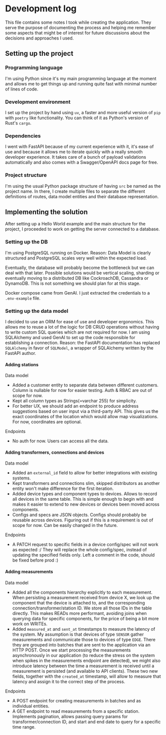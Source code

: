 # Development log

This file contains some notes I took while creating the application. They serve
the purpose of documenting the process and helping me remember some
aspects that might be of interest for future discussions about the decisions and
approaches I used.

## Setting up the project

### Programming language

I'm using Python since it's my main programming language at the moment and
allows me to get things up and running quite fast with minimal number of lines
of code.

### Development environment

I set up the project by hand using `uv`, a faster and more useful version of
`pip` with `poetry` like functionality. You can think of it as Python's version
of Rust's `cargo`.

### Dependencies

I went with FastAPI because of my current experience with it, it's ease of use
and because it allows me to iterate quickly with a really smooth developer
experience. It takes care of a bunch of payload validations automatically
and also comes with a Swagger/OpenAPI docs page for free.

### Project structure

I'm using the usual Python package structure of having `src` be named as the
project name. In there, I create multiple files to separate the different
definitions of routes, data model entities and their database representation.

## Implementing the solution

After setting up a Hello World example and the main structure for the project,
I proceeded to work on getting the server connected to a database.

### Setting up the DB

I'm using PostgreSQL running on Docker. Reason: Data Model is clearly
structured and PostgreSQL scales very well within the expected load.

Eventually, the database will probably become the bottleneck but we can deal
with that later. Possible solutions would be vertical scaling, sharding or
eventually moving to a distributed DB like CockroachDB, Cassandra or DynamoDB.
This is not something we should plan for at this stage.

Docker compose came from GenAI. I just extracted the credentials to a
`.env-example` file.

### Setting up the data model

I decided to use an ORM for ease of use and developer ergonomics. This allows
me to reuse a lot of the logic for DB CRUD operations without having to write
custom SQL queries which are not required for now. I am using SQLAlchemy and
used GenAI to set up the code responsible for establishing a connection.
Reason: the FastAPI documentation has replaced `SQLAlchemy` in favor of
`SQLModel`, a wrapper of SQLAlchemy written by the FastAPI author.

#### Adding stations

Data model

- Added a customer entity to separate data between different customers.
Column is nullable for now for easier testing. Auth & RBAC are out of scope for
now.
- Kept all column types as Strings(=varchar 255) for simplicity.
- For better UX, we should add an endpoint to produce address suggestions based
on user input via a third-party API. This gives us the exact coordinates of the
location which would allow map visualizations. For now, coordinates are optional.

Endpoints

- No auth for now. Users can access all the data.

#### Adding transformers, connections and devices

Data model

- Added an `external_id` field to allow for better integrations with existing systems.
- Kept transformers and connections slim, skipped distributors as another
entity won't make difference for the first iteration.
- Added device types and component types to devices. Allows to record all
devices in the same table. This is simple enough to begin with and makes it
easier to extend to new devices or devices been moved across components.
- Configs and specs are JSON objects. Configs should probably be reusable across
devices. Figuring out if this is a requirement is out of scope for now.
Can be easily changed in the future.

Endpoints

- A PATCH request to specific fields in a device config/spec will not work as
expected :/ They will replace the whole config/spec, instead of updating the
specified fields only. Left a comment in the code, should be fixed before prod :)

#### Adding measurements

Data model

- Added all the components hierarchy explicitly to each measurement.
When persisting a measurement received from device X, we look up the component
that the device is attached to, and the corresponding
connection/transformer/station ID. We store all those IDs in the table
directly. This makes READs more performant, avoiding joins when querying data
for specific components, for the price of being a bit more work on WRITEs.
- Added `measured_at` and `sent_at` timestamps to measure the latency of the system.
My assumption is that devices of type `SENSOR` gather measurements and
communicate those to devices of type `EDGE`. There they are grouped into
batches that are sent to the application via an HTTP POST. Once we start
processing the measurements asynchronously in our application (to reduce the
stress on the system when spikes in the measurements endpoint are detected), we
might also introduce latency between the time a measurement is received until a
measurement is persisted (and available to API clients). These two new fields,
together with the `created_at` timestamp, will allow to measure that latency
and assign it to the correct step of the process.

Endpoints

- A POST endpoint for creating measurements in batches and as individual entities.
- A GET endpoint to read measurements from a specific station. Implements
pagination, allows passing query params for transformer/connection ID, and
start and end date to query for a specific time range.
